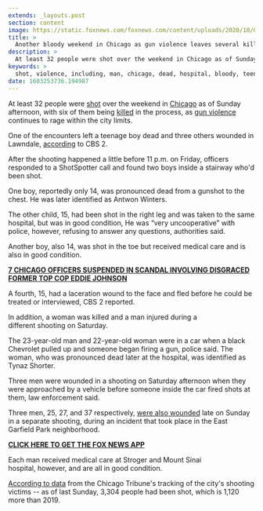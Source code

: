 ```yaml
--- 
extends: _layouts.post 
section: content 
image: https://static.foxnews.com/foxnews.com/content/uploads/2020/10/Gun-iStock.jpg 
title: > 
  Another bloody weekend in Chicago as gun violence leaves several killed including a teenager 
description: > 
  At least 32 people were shot over the weekend in Chicago as of Sunday afternoon, with six of them being killed in the process, as gun violence continues to rage within the city limits.One of the encounters left a teenage boy dead and three others wounded in Lawndale, according to CBS 2.Another boy, also 14, was shot in the toe but received medical care and is also in good condition.In addition, a woman was killed and a man injured during a different shooting on Saturday.The 23-year-old man and 22-year-old woman were in a car when a black Chevrolet pulled up and someone began firing a gun, police said. 
keywords: > 
  shot, violence, including, man, chicago, dead, hospital, bloody, teenager, leaves, weekend, shooting, wounded, boy, killed, good, woman, gun 
date: 1603253736.194987 
--- 
```

<div><p class="speakable">At least 32 people were <a href="https://www.foxnews.com/category/us/crime" target="_blank">shot</a> over the weekend in <a href="https://www.foxnews.com/category/us/chicago" target="_blank">Chicago</a> as of Sunday afternoon, with six of them being <a href="https://www.foxnews.com/category/us/crime/mass-murder" target="_blank">killed</a> in the process, as <a href="https://www.foxnews.com/category/us/personal-freedoms/second-amendment" target="_blank">gun violence</a> continues to rage within the city limits.&#160;</p><p class="ad gam"></p><p class="ad gam"></p><p class="ad gam"></p><p class="speakable">One of the encounters left a&#160;teenage boy dead and three others wounded in Lawndale, <a href="https://chicago.cbslocal.com/2020/10/18/at-least-29-shot-6-killed-so-far-in-weekend-gun-violence-in-chicago/" target="_blank">according</a> to CBS 2.&#160;</p><p>After the shooting happened a little before 11 p.m. on Friday, officers responded to a ShotSpotter call and found two boys inside a stairway who'd been shot.&#160;</p><p>One boy, reportedly only&#160;14, was pronounced dead from a gunshot&#160;to the chest. He was later identified as Antwon Winters.</p><p class="ad gam"></p><p>The other child,&#160;15, had been shot in the right leg and was taken to the same hospital, but was in&#160;good condition, He was&#160;&#8220;very uncooperative&#8221; with police,&#160;however,&#160;refusing to answer any questions, authorities said.&#160;</p><p class="ad gam"></p><p>Another boy, also 14, was shot in the toe but received medical care and is also in good condition.</p><p><strong><a href="https://www.foxnews.com/us/7-chicago-officers-suspended-scandal-disgraced-former-top-cop-eddie-johnson">7 CHICAGO OFFICERS SUSPENDED IN SCANDAL INVOLVING DISGRACED FORMER TOP COP EDDIE JOHNSON</a></strong></p><p class="ad gam"></p><p>A fourth, 15, had a laceration wound to the face and fled before he could be treated or interviewed, CBS 2 reported.&#160;</p><p class="ad gam"></p><p>In addition, a woman was killed and a man injured during a different&#160;shooting on Saturday.&#160;</p><p class="ad gam"></p><p>The 23-year-old man and 22-year-old woman were in a car when a black Chevrolet pulled up and someone began firing a gun, police said. The woman, who was pronounced dead later at the hospital, was identified as Tynaz Shorter.</p><p class="ad gam"></p><p>Three men were wounded in a shooting on Saturday afternoon when they were&#160;approached by a vehicle before someone inside the car fired shots at them, law enforcement said.</p><p>Three men, 25, 27, and 37 respectively,&#160;<a href="https://chicago.cbslocal.com/2020/10/18/4-wounded-in-mass-shooting-in-east-garfield-park/" target="_blank">were also wounded</a> late on Sunday in a separate shooting,&#160;during an incident that took place in the East Garfield Park neighborhood.&#160;</p><p><strong><a href="https://www.foxnews.com/apps-products?pid=AppArticleLink" target="_blank">CLICK HERE TO GET THE FOX NEWS APP</a></strong></p><p class="ad gam"></p><p class="ad gam"></p><p>Each man received medical care at Stroger and Mount Sinai hospital,&#160;however, and are all in good condition.&#160;</p><p><a href="https://www.chicagotribune.com/data/ct-shooting-victims-map-charts-htmlstory.html" target="_blank">According to data</a> from the Chicago Tribune's tracking of the city's shooting victims -- as of last Sunday, 3,304 people had been shot, which is 1,120 more than 2019.&#160;</p><p class="ad gam"></p></div>